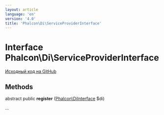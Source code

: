 ```yaml
---
layout: article
language: 'en'
version: '4.0'
title: 'Phalcon\Di\ServiceProviderInterface'
---
```

# Interface **Phalcon\Di\ServiceProviderInterface**

<a href="https://github.com/phalcon/cphalcon/tree/v4.0.0/phalcon/di/serviceproviderinterface.zep" class="btn btn-default btn-sm">Исходный код на GitHub</a>

## Methods

abstract public **register** ([Phalcon\DiInterface](/4.0/en/api/Phalcon_DiInterface) $di)

...